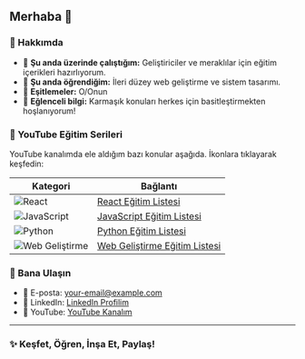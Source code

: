 ## Merhaba 👋

<!--
**DKadir13/DKadir13** deposu, bu `README.md` dosyası sayesinde GitHub profilinde görünür hale gelir.
-->

### 🔬 Hakkımda

- 🔹 **Şu anda üzerinde çalıştığım:** Geliştiriciler ve meraklılar için eğitim içerikleri hazırlıyorum.
- 🔹 **Şu anda öğrendiğim:** İleri düzey web geliştirme ve sistem tasarımı.
- 🔹 **Eşitlemeler:** O/Onun
- 🔹 **Eğlenceli bilgi:** Karmaşık konuları herkes için basitleştirmekten hoşlanıyorum!

### 🎥 YouTube Eğitim Serileri

YouTube kanalımda ele aldığım bazı konular aşağıda. İkonlara tıklayarak keşfedin:

| **Kategori**            | **Bağlantı** |  
|--------------------------|----------|
| ![React](https://img.icons8.com/color/48/000000/react-native.png) | [React Eğitim Listesi](https://www.youtube.com/playlist?list=YOUR_REACT_PLAYLIST_ID) |
| ![JavaScript](https://img.icons8.com/color/48/000000/javascript.png) | [JavaScript Eğitim Listesi](https://www.youtube.com/playlist?list=YOUR_JS_PLAYLIST_ID) |
| ![Python](https://img.icons8.com/color/48/000000/python.png) | [Python Eğitim Listesi](https://www.youtube.com/playlist?list=YOUR_PYTHON_PLAYLIST_ID) |
| ![Web Geliştirme](https://img.icons8.com/color/48/000000/html-5.png) | [Web Geliştirme Eğitim Listesi](https://www.youtube.com/playlist?list=YOUR_WEB_DEV_PLAYLIST_ID) |

### 📧 Bana Ulaşın

- 📩 E-posta: [your-email@example.com](mailto:your-email@example.com)
- 🔗 LinkedIn: [LinkedIn Profilim](https://linkedin.com/in/yourprofile)
- 🎥 YouTube: [YouTube Kanalım](https://youtube.com/yourchannel)

---

### ✨ **Keşfet, Öğren, İnşa Et, Paylaş!**

